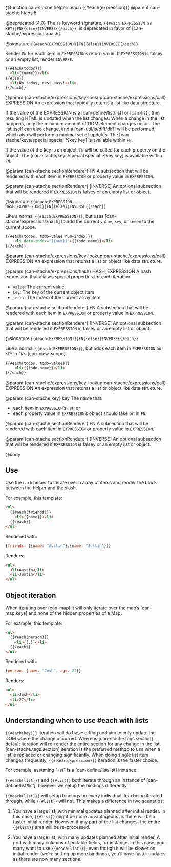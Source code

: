 @function can-stache.helpers.each {{#each(expression)}}
@parent can-stache.htags 5

@deprecated {4.0} The `as` keyword signature, `{{#each EXPRESSION as KEY}}FN{{else}}INVERSE{{/each}}`, is deprecated in favor of [can-stache/expressions/hash].

@signature `{{#each(EXPRESSION)}}FN{{else}}INVERSE{{/each}}`

Render `FN` for each item in `EXPRESSION`’s return value.  If `EXPRESSION`
is falsey or an empty list, render `INVERSE`.

```html
{{#each(todos)}}
  <li>{{name}}</li>
{{else}}
  <li>No todos, rest easy!</li>
{{/each}}
```

@param {can-stache/expressions/key-lookup|can-stache/expressions/call} EXPRESSION An
expression that typically returns a list like data structure.

If the value of the EXPRESSION is a [can-define/list/list] or [can-list], the resulting HTML is updated when the list changes. When a change in the list happens, only the minimum amount of DOM
element changes occur.  The list itself can also change, and a [can-util/js/diff/diff]
will be performed, which also will perform a minimal set of updates. The [can-stache/keys/special special %key key] is available within `FN`.

If the value of the key is an object, `FN` will be
called for each property on the object. The [can-stache/keys/special special %key key]
is available within `FN`.

@param {can-stache.sectionRenderer} FN A subsection that will be rendered with each
item in `EXPRESSION` or property value in `EXPRESSION`.

@param {can-stache.sectionRenderer} [INVERSE] An optional subsection that will be rendered
if `EXPRESSION` is falsey or an empty list or object.

@signature `{{#each(EXPRESSION, HASH_EXPRESSION)}}FN{{else}}INVERSE{{/each}}`

Like a normal `{{#each(EXPRESSION)}}`, but uses [can-stache/expressions/hash] to
add the current `value`, `key`, or `index` to the current scope.

```html
{{#each(todos, todo=value num=index)}}
    <li data-index="{{num}}">{{todo.name}}</li>
{{/each}}
```

@param {can-stache/expressions/key-lookup|can-stache/expressions/call} EXPRESSION An
expression that returns a list or object like data structure.

@param {can-stache/expressions/hash} HASH_EXPRESSION A hash expression that aliases special properties for each iteration:
- `value`: The current value
- `key`: The key of the current object item
- `index`: The index of the current array item

@param {can-stache.sectionRenderer} FN A subsection that will be rendered with each
item in `EXPRESSION` or property value in `EXPRESSION`.

@param {can-stache.sectionRenderer} [INVERSE] An optional subsection that will be rendered
if `EXPRESSION` is falsey or an empty list or object.

@signature `{{#each(EXPRESSION)}}FN{{else}}INVERSE{{/each}}`

Like a normal `{{#each(EXPRESSION)}}`, but adds each item in `EXPRESSION` as
`KEY` in `FN`’s [can-view-scope].

```html
{{#each(todos, todo=value)}}
    <li>{{todo.name}}</li>
{{/each}}
```

@param {can-stache/expressions/key-lookup|can-stache/expressions/call} EXPRESSION An
expression that returns a list or object like data structure.

@param {can-stache.key} key The name that:
 - each item in `EXPRESSION`’s list, or
 - each property value in `EXPRESSION`’s object
should take on in `FN`.

@param {can-stache.sectionRenderer} FN A subsection that will be rendered with each
item in `EXPRESSION` or property value in `EXPRESSION`.

@param {can-stache.sectionRenderer} [INVERSE] An optional subsection that will be rendered
if `EXPRESSION` is falsey or an empty list or object.


@body

## Use

Use the `each` helper to iterate over a array
of items and render the block between the helper and the slash.

For example, this template:

```html
<ul>
  {{#each(friends)}}
    <li>{{name}}</li>
  {{/each}}
</ul>
```

Rendered with:

```js
{friends: [{name: "Austin"},{name: "Justin"}]}
```

Renders:

```html
<ul>
  <li>Austin</li>
  <li>Justin</li>
</ul>
```

## Object iteration

When iterating over [can-map] it will only iterate over the
map’s [can-map.keys] and none of the hidden properties of a Map.

For example, this template:

```html
<ul>
  {{#each(person)}}
    <li>{{.}}</li>
  {{/each}}
</ul>
```

Rendered with:

```js
{person: {name: 'Josh', age: 27}}
```

Renders:

```html
<ul>
  <li>Josh</li>
  <li>27</li>
</ul>
```

## Understanding when to use #each with lists

`{{#each(key)}}` iteration will do basic diffing and aim to only update the DOM where the change occurred. Whereas
[can-stache.tags.section] default iteration will re-render the entire section for any change in the list.
[can-stache.tags.section] iteration is the preferred method to use when a list is replaced or changing significantly.
When doing single list item changes frequently, `{{#each(expression)}}` iteration is the faster choice.

For example, assuming "list" is a [can-define/list/list] instance:

`{{#each(list)}}` and `{{#list}}` both iterate through an instance of [can-define/list/list], however we setup the bindings differently.

`{{#each(list)}}` will setup bindings on every individual item being iterated through, while `{{#list}}` will not. This makes a difference in two scenarios:

1) You have a large list, with minimal updates planned after initial render. In this case, `{{#list}}` might be more advantageous as there will be a faster initial render. However, if any part of the list changes, the entire `{{#list}}` area will be re-processed.

2) You have a large list, with many updates planned after initial render. A grid with many columns of editable fields, for instance. In this case, you many want to use `{{#each(list)}}`, even though it will be slower on initial render (we’re setting up more bindings), you’ll have faster updates as there are now many sections.
